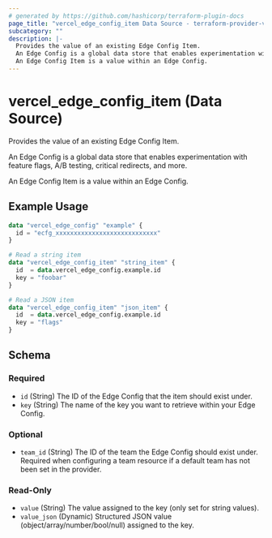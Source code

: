 ```yaml
---
# generated by https://github.com/hashicorp/terraform-plugin-docs
page_title: "vercel_edge_config_item Data Source - terraform-provider-vercel"
subcategory: ""
description: |-
  Provides the value of an existing Edge Config Item.
  An Edge Config is a global data store that enables experimentation with feature flags, A/B testing, critical redirects, and more.
  An Edge Config Item is a value within an Edge Config.
---
```


# vercel_edge_config_item (Data Source)

Provides the value of an existing Edge Config Item.

An Edge Config is a global data store that enables experimentation with feature flags, A/B testing, critical redirects, and more.

An Edge Config Item is a value within an Edge Config.

## Example Usage

```terraform
data "vercel_edge_config" "example" {
  id = "ecfg_xxxxxxxxxxxxxxxxxxxxxxxxxxxx"
}

# Read a string item
data "vercel_edge_config_item" "string_item" {
  id  = data.vercel_edge_config.example.id
  key = "foobar"
}

# Read a JSON item
data "vercel_edge_config_item" "json_item" {
  id  = data.vercel_edge_config.example.id
  key = "flags"
}
```

<!-- schema generated by tfplugindocs -->
## Schema

### Required

- `id` (String) The ID of the Edge Config that the item should exist under.
- `key` (String) The name of the key you want to retrieve within your Edge Config.

### Optional

- `team_id` (String) The ID of the team the Edge Config should exist under. Required when configuring a team resource if a default team has not been set in the provider.

### Read-Only

- `value` (String) The value assigned to the key (only set for string values).
- `value_json` (Dynamic) Structured JSON value (object/array/number/bool/null) assigned to the key.
